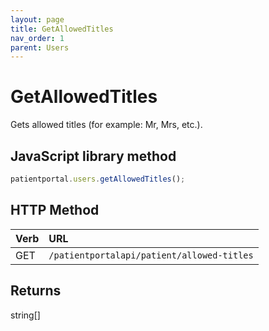 ```yaml
---
layout: page
title: GetAllowedTitles
nav_order: 1
parent: Users
---
```


# GetAllowedTitles

Gets allowed titles (for example: Mr, Mrs, etc.).

## JavaScript library method

```javascript
patientportal.users.getAllowedTitles();
```

## HTTP Method

| Verb | URL                                               |
|:-----|:--------------------------------------------------|
| GET | `/patientportalapi/patient/allowed-titles` |

## Returns

string[]
